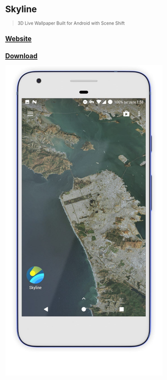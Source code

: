 # Skyline
<!--{h1:.massive-header.-with-tagline}-->

> 3D Live Wallpaper Built for Android with Scene Shift

## [Website](https://justinfincher.github.io/ProjectSkylineLandingWebGL/)
## [Download](https://play.google.com/store/apps/details?id=com.JustZht.Skyline)

![](docs/images/skyline_pixel_front.jpg)

